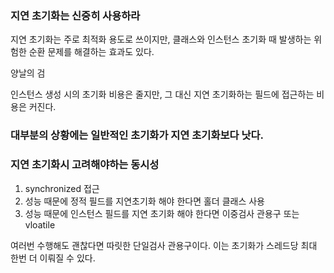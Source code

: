 ### 지연 초기화는 신중히 사용하라

지연 초기화는 주로 최적화 용도로 쓰이지만, 클래스와 인스턴스 초기화 때 발생하는 위험한 순환 문제를 해결하는 효과도 있다.


양날의 검

인스턴스 생성 시의 초기화 비용은 줄지만, 그 대신 지연 초기화하는 필드에 접근하는 비용은 커진다.


### 대부분의 상황에는 일반적인 초기화가 지연 초기화보다 낫다.

### 지연 초기화시 고려해야하는 동시성

1. synchronized 접근
2. 성능 때문에 정적 필드를 지연초기화 해야 한다면 홀더 클래스 사용
3. 성능 때문에 인스턴스 필드를 지연 초기화 해야 한다면 이중검사 관용구 또는 vloatile

여러번 수행해도 괜찮다면 따릿한 단일검사 관용구이다.
이는 초기화가 스레드당 최대 한번 더 이뤄질 수 있다.



